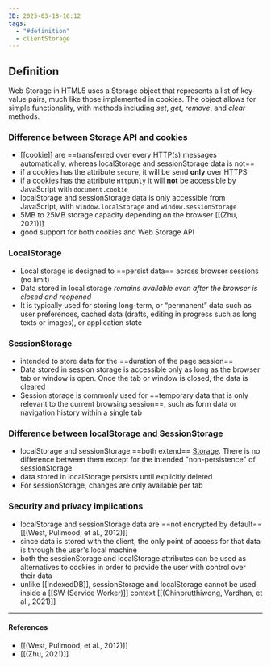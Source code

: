 ```yaml
---
ID: 2025-03-18-16:12
tags:
  - "#definition"
  - clientStorage
---
```

## Definition

Web Storage in HTML5 uses a Storage object that represents a list of key-value pairs, much like those implemented in cookies. The object allows for simple  functionality, with methods including *set*, *get*, *remove*, and *clear* methods.

### Difference between Storage API and cookies

- [[cookie]] are ==transferred over every HTTP(s) messages automatically, whereas localStorage and sessionStorage data is not==
- if a cookies has the attribute `secure`, it will be send **only** over HTTPS
- if a cookies has the attribute `HttpOnly` it will **not** be accessible by JavaScript with `document.cookie`
- localStorage and sessionStorage data is only accessible from JavaScript, with `window.localStorage` and `window.sessionStorage`
- 5MB to 25MB storage capacity depending on the browser [[(Zhu, 2021)]]
- good support for both cookies and Web Storage API

### LocalStorage

- Local storage is designed to ==persist data== across browser sessions (no limit)
- Data stored in local storage *remains available even after the browser is closed and reopened*
- It is typically used for storing long-term, or “permanent” data such as user preferences, cached data (drafts, editing in progress such as long texts or images), or application state

### SessionStorage

- intended to store data for the ==duration of the page session==
- Data stored in session storage is accessible only as long as the browser tab or window is open. Once the tab or window is closed, the data is cleared
- Session storage is commonly used for ==temporary data that is only relevant to the current browsing session==, such as form data or navigation history within a single tab

### Difference between localStorage and SessionStorage

- localStorage and sessionStorage ==both extend== [Storage](https://developer.mozilla.org/en-US/docs/Web/API/Storage). There is no difference between them except for the intended "non-persistence" of sessionStorage.
- data stored in localStorage persists until explicitly deleted
- For sessionStorage, changes are only available per tab

### Security and privacy implications

- localStorage and sessionStorage data are ==not encrypted by default== [[(West, Pulimood, et al., 2012)]]
- since data is stored with the client, the only point of access for that data is through the user's local machine
- both the sessionStorage and localStorage attributes can be used as alternatives to cookies in order to provide the user with control over their data
- unlike [[IndexedDB]], sessionStorage and localStorage cannot be used inside a [[SW (Service Worker)]] context [[(Chinprutthiwong, Vardhan, et al., 2021)]]

---
#### References
- [[(West, Pulimood, et al., 2012)]]
- [[(Zhu, 2021)]]